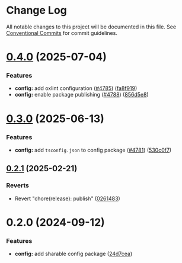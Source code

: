 # Change Log

All notable changes to this project will be documented in this file.
See [Conventional Commits](https://conventionalcommits.org) for commit guidelines.

# [0.4.0](https://github.com/lumada-design/hv-uikit-react/compare/@hitachivantara/uikit-config@0.3.0...@hitachivantara/uikit-config@0.4.0) (2025-07-04)

### Features

- **config:** add oxlint configuration ([#4785](https://github.com/lumada-design/hv-uikit-react/issues/4785)) ([fa8f919](https://github.com/lumada-design/hv-uikit-react/commit/fa8f9194ccdfd04732ca6986a5ea13bff7592933))
- **config:** enable package publishing ([#4788](https://github.com/lumada-design/hv-uikit-react/issues/4788)) ([856d5e8](https://github.com/lumada-design/hv-uikit-react/commit/856d5e8bc3db20a00a0326fc5914624561f12e34))

# [0.3.0](https://github.com/lumada-design/hv-uikit-react/compare/@hitachivantara/uikit-config@0.2.1...@hitachivantara/uikit-config@0.3.0) (2025-06-13)

### Features

- **config:** add `tsconfig.json` to config package ([#4781](https://github.com/lumada-design/hv-uikit-react/issues/4781)) ([530c0f7](https://github.com/lumada-design/hv-uikit-react/commit/530c0f79b4fb7c3f2b16cd129acd6a0b586bc863))

## [0.2.1](https://github.com/lumada-design/hv-uikit-react/compare/@hitachivantara/uikit-config@0.2.0...@hitachivantara/uikit-config@0.2.1) (2025-02-21)

### Reverts

- Revert "chore(release): publish" ([0261483](https://github.com/lumada-design/hv-uikit-react/commit/0261483ff517270d18a47caf4c0982910f594fda))

# 0.2.0 (2024-09-12)

### Features

- **config:** add sharable config package ([24d7cea](https://github.com/lumada-design/hv-uikit-react/commit/24d7cea1b62824677cf1fbd03d81329837469cbb))
